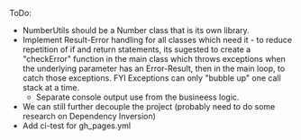 ToDo:
- NumberUtils should be a Number class that is its own library.
- Implement Result-Error handling for all classes which need it - to reduce repetition of if and return statements, its sugested to create a "checkError" function in the main class which throws exceptions when the underlying parameter has an Error-Result, then in the main loop, to catch those exceptions. FYI Exceptions can only "bubble up" one call stack at a time.
  - Separate console output use from the busineess logic.
- We can still further decouple the project (probably need to do some research on Dependency Inversion)
- Add ci-test for gh_pages.yml
